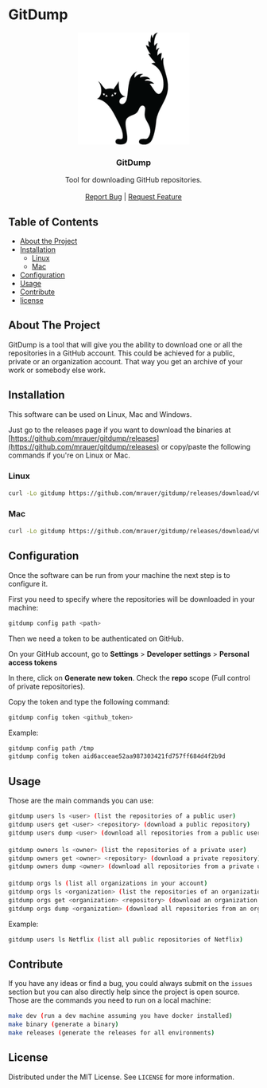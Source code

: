 # GitDump
<!-- PROJECT LOGO -->
<p align="center">
  <a href="https://github.com/mrauer/gitdump">
    <img src="images/logo.png" alt="Logo" width="225" height="225">
  </a>

  <h3 align="center">GitDump</h3>

  <p align="center">
    Tool for downloading GitHub repositories.
    <br />
    <br />
    <a href="https://github.com/mrauer/gitdump/issues">Report Bug</a>
    |
    <a href="https://github.com/mrauer/gitdump/issues">Request Feature</a>
  </p>
</p>

<!-- TABLE OF CONTENTS -->
## Table of Contents

* [About the Project](#about-the-project)
* [Installation](#installation)
  * [Linux](#linux)
  * [Mac](#mac)
* [Configuration](#configuration)
* [Usage](#usage)
* [Contribute](#contribute)
* [license](#license)

<!-- ABOUT THE PROJECT -->
## About The Project

GitDump is a tool that will give you the ability to download one or all the repositories in a GitHub account. This could be achieved for a public, private or an organization account. That way you get an archive of your work or somebody else work.

<!-- INSTALLATION -->
## Installation

This software can be used on Linux, Mac and Windows.

Just go to the releases page if you want to download the binaries at [https://github.com/mrauer/gitdump/releases](https://github.com/mrauer/gitdump/releases) or copy/paste the following commands if you're on Linux or Mac.

<!-- LINUX -->
### Linux

```sh
curl -Lo gitdump https://github.com/mrauer/gitdump/releases/download/v0.2.0/gitdump_0.2.0_linux_amd64 && chmod +x gitdump && sudo mv gitdump /usr/local/bin
```

<!-- MAC -->
### Mac

```sh
curl -Lo gitdump https://github.com/mrauer/gitdump/releases/download/v0.2.0/gitdump_0.2.0_darwin_amd64 && chmod +x gitdump && sudo mv gitdump /usr/local/bin
```

<!-- CONFIGURATION -->
## Configuration

Once the software can be run from your machine the next step is to configure it.

First you need to specify where the repositories will be downloaded in your machine:

```sh
gitdump config path <path>
```

Then we need a token to be authenticated on GitHub.

On your GitHub account, go to **Settings** > **Developer settings** > **Personal access tokens**

In there, click on **Generate new token**. Check the **repo** scope (Full control of private repositories).

Copy the token and type the following command:

```sh
gitdump config token <github_token>
```

Example:

```sh
gitdump config path /tmp
gitdump config token aid6acceae52aa987303421fd757ff684d4f2b9d
```

<!-- USAGE -->
## Usage

Those are the main commands you can use:

```sh
gitdump users ls <user> (list the repositories of a public user)
gitdump users get <user> <repository> (download a public repository)
gitdump users dump <user> (download all repositories from a public user)

gitdump owners ls <owner> (list the repositories of a private user)
gitdump owners get <owner> <repository> (download a private repository)
gitdump owners dump <owner> (download all repositories from a private user)

gitdump orgs ls (list all organizations in your account)
gitdump orgs ls <organization> (list the repositories of an organization)
gitdump orgs get <organization> <repository> (download an organization repository)
gitdump orgs dump <organization> (download all repositories from an organization)
```

Example:

```sh
gitdump users ls Netflix (list all public repositories of Netflix)
```

<!-- CONTRIBUTE -->
## Contribute

If you have any ideas or find a bug, you could always submit on the `issues` section but you can also directly help since the project is open source. Those are the commands you need to run on a local machine:

```sh
make dev (run a dev machine assuming you have docker installed)
make binary (generate a binary)
make releases (generate the releases for all environments)
```

<!-- LICENSE -->
## License

Distributed under the MIT License. See `LICENSE` for more information.
